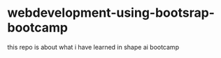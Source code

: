 # webdevelopment-using-bootsrap-bootcamp
this repo  is about what i have learned in shape ai bootcamp 
